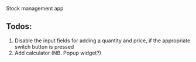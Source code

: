 Stock management app

## Todos:

1. Disable the input fields for adding a quantity and price, if the appropriate switch button is pressed
2. Add calculator (NB. Popup widget?)
